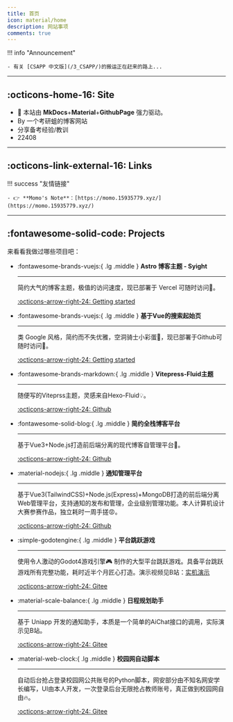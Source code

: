 ```yaml
---
title: 首页
icon: material/home
description: 网站事项
comments: true
---
```

!!! info "Announcement"

	- 有关 [CSAPP 中文版](/3_CSAPP/)的搬运正在赶来的路上...

---


## :octicons-home-16: Site

- 🚀 本站由 **MkDocs**+**Material**+**GithubPage** 强力驱动。
- By 一个考研蛆的博客网站
- 分享备考经验/教训
- 22408

---

## :octicons-link-external-16: Links


!!! success "友情链接"

	- 👉 **Momo's Note**：[https://momo.15935779.xyz/](https://momo.15935779.xyz/)

---

## :fontawesome-solid-code: Projects

来看看我做过哪些项目吧：

<div class="grid cards" markdown>

-   :fontawesome-brands-vuejs:{ .lg .middle } __Astro 博客主题 - Syight__

    ---

    简约大气的博客主题，极值的访问速度，现已部署于 Vercel 可随时访问🚀。

    [:octicons-arrow-right-24: Getting started](https://syight.site/)

-   :fontawesome-brands-vuejs:{ .lg .middle } __基于Vue的搜索起始页__

    ---

    类 Google 风格，简约而不失优雅，空洞骑士小彩蛋🥳，现已部署于Github可随时访问🚀。

    [:octicons-arrow-right-24: Getting started](https://sygmail.github.io/)

-   :fontawesome-brands-markdown:{ .lg .middle } __Vitepress-Fluid主题__

    ---

    随便写的Viteprss主题，灵感来自Hexo-Fluid💡。

    [:octicons-arrow-right-24: Github](https://github.com/CCCCOOH/vitepress-theme-sy)

-   :fontawesome-solid-blog:{ .lg .middle } __简约全栈博客平台__

    ---

    基于Vue3+Node.js打造前后端分离的现代博客自管理平台🚀。

    [:octicons-arrow-right-24: Github](https://github.com/CCCCOOH/Node.js-Blog)

-   :material-nodejs:{ .lg .middle } __通知管理平台__

    ---

    基于Vue3(TailwindCSS)+Node.js(Express)+MongoDB打造的前后端分离Web管理平台，支持通知的发布和管理，企业级别管理功能。本人计算机设计大赛参赛作品，独立耗时一周手搓😡。
		

    [:octicons-arrow-right-24: Github](https://github.com/CCCCOOH/School-Notification-Manager)

-   :simple-godotengine:{ .lg .middle } __平台跳跃游戏__

    ---

    使用令人激动的Godot4游戏引擎🎮 制作的大型平台跳跃游戏。具备平台跳跃游戏所有完整功能，耗时近半个月匠心打造。演示视频见B站：[实机演示](https://www.bilibili.com/video/BV1mEvfetEeD/)
		

    [:octicons-arrow-right-24: Gitee](https://gitee.com/CCCCOOH/CartoonCalculation)

-   :material-scale-balance:{ .lg .middle } __日程规划助手__

    ---

	  基于 Uniapp 开发的通知助手，本质是一个简单的AiChat接口的调用，实际演示见B站。
		

    [:octicons-arrow-right-24: Gitee](https://gitee.com/CCCCOOH/Ai-smater-helper)

-   :material-web-clock:{ .lg .middle } __校园网自动脚本__

    ---

	  自动后台抢占登录校园网公共账号的Python脚本，网安部分由不知名网安学长编写，UI由本人开发，一次登录后台无限抢占教师账号，真正做到校园网自由🔥。
		

    [:octicons-arrow-right-24: Gitee](https://gitee.com/CCCCOOH/ufe-py)

</div>
